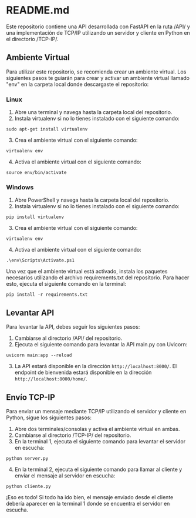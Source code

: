 # README.md

Este repositorio contiene una API desarrollada con FastAPI en la ruta /API/ y una implementación de TCP/IP utilizando un servidor y cliente en Python en el directorio /TCP-IP/.

## Ambiente Virtual

Para utilizar este repositorio, se recomienda crear un ambiente virtual. Los siguientes pasos te guiarán para crear y activar un ambiente virtual llamado "env" en la carpeta local donde descargaste el repositorio:

### Linux

1. Abre una terminal y navega hasta la carpeta local del repositorio.
2. Instala virtualenv si no lo tienes instalado con el siguiente comando:
```
sudo apt-get install virtualenv
```
3. Crea el ambiente virtual con el siguiente comando:
```
virtualenv env
```
4. Activa el ambiente virtual con el siguiente comando:
```
source env/bin/activate
```
### Windows

1. Abre PowerShell y navega hasta la carpeta local del repositorio.
2. Instala virtualenv si no lo tienes instalado con el siguiente comando:
```
pip install virtualenv
```
3. Crea el ambiente virtual con el siguiente comando:
```
virtualenv env
```
4. Activa el ambiente virtual con el siguiente comando:
```
.\env\Scripts\Activate.ps1
```

Una vez que el ambiente virtual está activado, instala los paquetes necesarios utilizando el archivo requirements.txt del repositorio. Para hacer esto, ejecuta el siguiente comando en la terminal:
```
pip install -r requirements.txt
```

## Levantar API

Para levantar la API, debes seguir los siguientes pasos:

1. Cambiarse al directorio /API/ del repositorio.
2. Ejecuta el siguiente comando para levantar la API main.py con Uvicorn:
```
uvicorn main:app --reload
```
3. La API estará disponible en la dirección `http://localhost:8000/`. El endpoint de bienvenida estará disponible en la dirección `http://localhost:8000/home/`.

## Envío TCP-IP

Para enviar un mensaje mediante TCP/IP utilizando el servidor y cliente en Python, sigue los siguientes pasos:

1. Abre dos terminales/consolas y activa el ambiente virtual en ambas.
2. Cambiarse al directorio /TCP-IP/ del repositorio.
3. En la terminal 1, ejecuta el siguiente comando para levantar el servidor en escucha:
```
python server.py
```
4. En la terminal 2, ejecuta el siguiente comando para llamar al cliente y enviar el mensaje al servidor en escucha:
```
python cliente.py
```

¡Eso es todo! Si todo ha ido bien, el mensaje enviado desde el cliente debería aparecer en la terminal 1 donde se encuentra el servidor en escucha.
